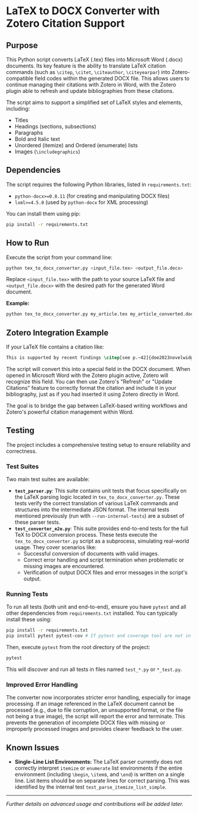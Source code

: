 # LaTeX to DOCX Converter with Zotero Citation Support

## Purpose

This Python script converts LaTeX (.tex) files into Microsoft Word (.docx) documents. Its key feature is the ability to translate LaTeX citation commands (such as `\citep`, `\citet`, `\citeauthor`, `\citeyearpar`) into Zotero-compatible field codes within the generated DOCX file. This allows users to continue managing their citations with Zotero in Word, with the Zotero plugin able to refresh and update bibliographies from these citations.

The script aims to support a simplified set of LaTeX styles and elements, including:
- Titles
- Headings (sections, subsections)
- Paragraphs
- Bold and Italic text
- Unordered (itemize) and Ordered (enumerate) lists
- Images (`\includegraphics`)

## Dependencies

The script requires the following Python libraries, listed in `requirements.txt`:
- `python-docx>=0.8.11` (for creating and manipulating DOCX files)
- `lxml>=4.5.0` (used by `python-docx` for XML processing)

You can install them using pip:
```bash
pip install -r requirements.txt
```

## How to Run

Execute the script from your command line:

```bash
python tex_to_docx_converter.py <input_file.tex> <output_file.docx>
```

Replace `<input_file.tex>` with the path to your source LaTeX file and `<output_file.docx>` with the desired path for the generated Word document.

**Example:**

```bash
python tex_to_docx_converter.py my_article.tex my_article_converted.docx
```

## Zotero Integration Example

If your LaTeX file contains a citation like:

```latex
This is supported by recent findings \citep[see p.~42]{doe2023novelwidget}.
```

The script will convert this into a special field in the DOCX document. When opened in Microsoft Word with the Zotero plugin active, Zotero will recognize this field. You can then use Zotero's "Refresh" or "Update Citations" feature to correctly format the citation and include it in your bibliography, just as if you had inserted it using Zotero directly in Word.

The goal is to bridge the gap between LaTeX-based writing workflows and Zotero's powerful citation management within Word.

## Testing

The project includes a comprehensive testing setup to ensure reliability and correctness.

### Test Suites

Two main test suites are available:

*   **`test_parser.py`**: This suite contains unit tests that focus specifically on the LaTeX parsing logic located in `tex_to_docx_converter.py`. These tests verify the correct translation of various LaTeX commands and structures into the intermediate JSON format. The internal tests mentioned previously (run with `--run-internal-tests`) are a subset of these parser tests.
*   **`test_converter_e2e.py`**: This suite provides end-to-end tests for the full TeX to DOCX conversion process. These tests execute the `tex_to_docx_converter.py` script as a subprocess, simulating real-world usage. They cover scenarios like:
    *   Successful conversion of documents with valid images.
    *   Correct error handling and script termination when problematic or missing images are encountered.
    *   Verification of output DOCX files and error messages in the script's output.

### Running Tests

To run all tests (both unit and end-to-end), ensure you have `pytest` and all other dependencies from `requirements.txt` installed. You can typically install these using:
```bash
pip install -r requirements.txt
pip install pytest pytest-cov # If pytest and coverage tool are not in requirements
```

Then, execute `pytest` from the root directory of the project:
```bash
pytest
```
This will discover and run all tests in files named `test_*.py` or `*_test.py`.

### Improved Error Handling

The converter now incorporates stricter error handling, especially for image processing. If an image referenced in the LaTeX document cannot be processed (e.g., due to file corruption, an unsupported format, or the file not being a true image), the script will report the error and terminate. This prevents the generation of incomplete DOCX files with missing or improperly processed images and provides clearer feedback to the user.

## Known Issues

- **Single-Line List Environments:** The LaTeX parser currently does not correctly interpret `itemize` or `enumerate` list environments if the entire environment (including `\begin`, `\item`s, and `\end`) is written on a single line. List items should be on separate lines for correct parsing. This was identified by the internal test `test_parse_itemize_list_simple`.

---

*Further details on advanced usage and contributions will be added later.*
